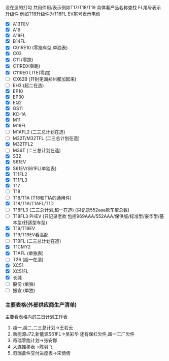 没在造的打勾
共用件用/表示例如T17/T18/T19  具体看产品名称查找
FL尾号表示升级件  例如T18升级件为T18FL
EV尾号表示电动
- [x] A13TEV
- [x] A19
- [x] A19FL
- [x] B14FL
- [x] C01RE10   (零跑车型,单独表)
- [x] C03
- [x] C11 (零跑)
- [x] C11RE0(零跑)
- [x] C11RE0 LITE(零跑)
- [ ] CX62B  (开封芜湖郑州都加起来)
- [ ] EH3  (超二在造)
- [x] EP10
- [x] EP30
- [x] EQ2
- [x] GS11
- [x] KC-1A
- [x] M11
- [x] M16FL
- [ ] M1AFL2  (二三总计划在造)
- [ ] M32T/M32TFL  (二三总计划在造)
- [x] M32TFL2
- [ ] M36T  (二三总计划在造)
- [x] S32
- [x] S61EV
- [x] S61EV/S61FL(单独表)
- [x] T11FL2
- [x] T11FL3
- [x] T17
- [ ] T18
- [ ] T18/T1A   (T18和T1A的通用件)
- [x] T18/T1A/T1AFL/T1D
- [ ] T18FL3  (二三总计划,超一在造)  (只记录552aaa款车型总数)
- [ ] T18FL3 PHEV   (只记录老款 包括969AAA/552AAA/保供版/标准型/豪华型/基本型/舒适型车型)
- [x] T19/T19EV
- [x] T19/T19EV看高配
- [ ] T19FL  (二三总计划在造)
- [x] T1CMY2
- [x] T1AFL (单独表)
- [ ] T26 (超一在造)
- [x] XC51
- [x] XC51FL
- [x] 长城
- [ ] 股份  (单独)
- [ ] 振宜  (单独)

### 主要表格(外部供应商生产清单)
主要看表格内的三日计划工作表
1. 超一,超二,二三总计划->王若云
2. 新能源J72,新能源S61FL->吴彩华   还有保杠欠件,超一工厂欠件
3. 奇瑞零跑计划->张安娜
4. 大连推移表->陈羽飞
5. 奇瑞备件交付进度表->宋倩倩


















